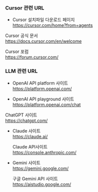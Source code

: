 ### Cursor 관련 URL

- Cursor 설치파일 다운로드 페이지 <br>
https://cursor.com/home?from=agents <br>

 Cursor 공식 문서 <br>
https://docs.cursor.com/en/welcome <br>

 Cursor 포럼 <br>
https://forum.cursor.com/   <br>


### LLM 관련 URL

- OpenAI API platform 사이트 <br>
https://platform.openai.com/ <br>

- OpenAI API playground 사이트 <br>
https://platform.openai.com/chat <br>

 ChatGPT 사이트 <br>
https://chatgpt.com/

- Claude 사이트 <br>
https://claude.ai/ <br>

  Claude API사이트 <br>
https://console.anthropic.com/

- Gemini 사이트 <br>
https://gemini.google.com/

  구글 Gemini API 사이트 <br>
https://aistudio.google.com/


